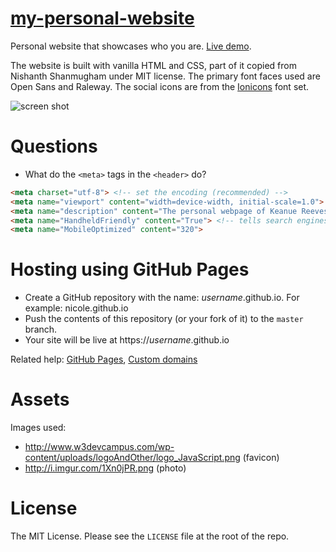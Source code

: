 # [my-personal-website]()

Personal website that showcases who you are. [Live demo](https://kararnab.github.io).

The website is built with vanilla HTML and CSS, part of it copied from Nishanth Shanmugham under MIT license. The primary font faces used are Open Sans and Raleway. The social icons are from the [Ionicons](//ionicons.com) font set.

![screen shot](http://i.imgur.com/uHXVJuy.png)

# Questions

* What do the `<meta>` tags in the `<header>` do?

````html
<meta charset="utf-8"> <!-- set the encoding (recommended) -->
<meta name="viewport" content="width=device-width, initial-scale=1.0"> <!-- define the viewport and how it should fit in the device's screen (recommended) -->
<meta name="description" content="The personal webpage of Keanue Reeves"> <!-- the description that shows up in search engines -->
<meta name="HandheldFriendly" content="True"> <!-- tells search engines that the site is designed for smaller screens too -->
<meta name="MobileOptimized" content="320">
````

# Hosting using GitHub Pages

* Create a GitHub repository with the name: *username*.github.io. For example: nicole.github.io
* Push the contents of this repository (or your fork of it) to the `master` branch.
* Your site will be live at https://*username*.github.io

Related help: [GitHub Pages](https://pages.github.com/), [Custom domains](https://help.github.com/articles/setting-up-a-custom-domain-with-github-pages/)

# Assets

Images used:

* http://www.w3devcampus.com/wp-content/uploads/logoAndOther/logo_JavaScript.png (favicon)
* http://i.imgur.com/1Xn0jPR.png (photo)

# License 

The MIT License. Please see the `LICENSE` file at the root of the repo.
